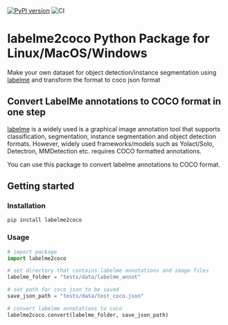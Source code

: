[![PyPI version](https://badge.fury.io/py/labelme2coco.svg)](https://badge.fury.io/py/labelme2coco)
![CI](https://github.com/fcakyon/labelme2coco/workflows/CI/badge.svg)

# labelme2coco Python Package for Linux/MacOS/Windows
Make your own dataset for object detection/instance segmentation using [labelme](https://github.com/wkentaro/labelme) and transform the format to coco json format 

## Convert LabelMe annotations to COCO format in one step
[labelme](https://github.com/wkentaro/labelme) is a widely used is a graphical image annotation tool that supports classification, segmentation, instance segmentation and object detection formats.
However, widely used frameworks/models such as Yolact/Solo, Detectron, MMDetection etc. requires COCO formatted annotations.

You can use this package to convert labelme annotations to COCO format.

## Getting started
### Installation
```
pip install labelme2coco
```

### Usage
```python
# import package
import labelme2coco

# set directory that contains labelme annotations and image files
labelme_folder = "tests/data/labelme_annot"

# set path for coco json to be saved
save_json_path = "tests/data/test_coco.json"

# convert labelme annotations to coco
labelme2coco.convert(labelme_folder, save_json_path)
```

